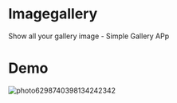 # Imagegallery
Show all your gallery image - Simple Gallery APp

# Demo 

![photo6298740398134242342](https://user-images.githubusercontent.com/46995327/125385316-e1198b00-e3b7-11eb-9114-884b0be4de16.jpg)
